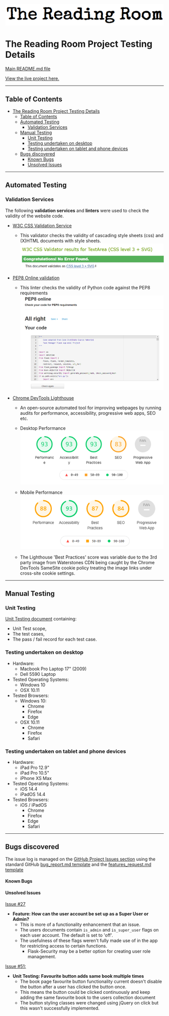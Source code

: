 ![The Reading Room](static/images/the-reading-room-logo.png)

# The Reading Room Project Testing Details #


[Main README.md file](https://github.com/simonjvardy/the-reading-room/blob/master/README.md)

[View the live project here.](http://the-reading-room.herokuapp.com/welcome)

---

## Table of Contents ##

- [The Reading Room Project Testing Details](#the-reading-room-project-testing-details)
  - [Table of Contents](#table-of-contents)
  - [Automated Testing](#automated-testing)
    - [Validation Services](#validation-services)
  - [Manual Testing](#manual-testing)
    - [Unit Testing](#unit-testing)
    - [Testing undertaken on desktop](#testing-undertaken-on-desktop)
    - [Testing undertaken on tablet and phone devices](#testing-undertaken-on-tablet-and-phone-devices)
  - [Bugs discovered](#bugs-discovered)
      - [Known Bugs](#known-bugs)
      - [Unsolved Issues](#unsolved-issues)


---
## Automated Testing ##

### Validation Services ###

The following **validation services** and **linters** were used to check the validity of the website code.

- [W3C CSS Validation Service](https://jigsaw.w3.org/css-validator/)
  - This validator checks the validity of cascading style sheets (css) and (X)HTML documents with style sheets.
    ![W3c CSS](static/images/readme-content/W3C-css-validdator.png)

- [PEP8 Online validation](http://pep8online.com/checkresult)
  - This linter checks the validity of Python code against the PEP8 requirements
    ![](static/images/readme-content/pep8-online.png)

- [Chrome DevTools Lighthouse](https://developers.google.com/web/tools/lighthouse)
  - An open-source automated tool for improving webpages by running audits for performance, accessibility, progressive web apps, SEO etc.

  - Desktop Performance
    ![Desktop Lighthouse](static/images/readme-content/lighthouse-desktop.png)
  
  - Mobile Performance
    ![Mobile Lighthouse](static/images/readme-content/lighthouse-mobile.png)

  - The Lighthouse 'Best Practices' score was variable due to the 3rd party image  from Waterstones CDN being caught by the 
    Chrome DevTools SameSite cookie policy treating the image links under cross-site cookie settings.

---
## Manual Testing ##

### Unit Testing ###
[Unit Testing document](testing/MS3-unit-test-plan.pdf) containing:
- Unit Test scope,
- The test cases,
- The pass / fail record for each test case.


### Testing undertaken on desktop ###

- Hardware:
    - Macbook Pro Laptop 17" (2009)
    - Dell 5590 Laptop
- Tested Operating Systems:
    - Windows 10
    - OSX 10.11 
- Tested Browsers:
    - Windows 10:
        - Chrome
        - Firefox
        - Edge 
    - OSX 10.11
        - Chrome
        - Firefox
        - Safari

### Testing undertaken on tablet and phone devices ###

- Hardware:
    - iPad Pro 12.9"
    - iPad Pro 10.5"
    - iPhone XS Max
- Tested Operating Systems:
    - iOS 14.4
    - iPadOS 14.4
- Tested Browsers:
    - iOS / iPadOS
        - Chrome
        - Firefox
        - Edge
        - Safari

---
## Bugs discovered ##

The issue log is managed on the [GitHub Project Issues section](https://github.com/simonjvardy/the-reading-room/issues) using the standard GitHub [bug\_report.md template](https://github.com/simonjvardy/the-reading-room/blob/master/.github/ISSUE_TEMPLATE/bug_report.md)
and the [features_request.md template](https://github.com/simonjvardy/the-reading-room/blob/master/.github/ISSUE_TEMPLATE/feature_request.md)


#### Known Bugs ####



#### Unsolved Issues ####

[Issue #27](https://github.com/simonjvardy/alarm-clock/issues/4)
- **Feature: How can the user account be set up as a Super User or Admin?**
  - This is more of a functionality enhancement that an issue.
  - The users documents contain `is_admin` and `is_super_user` flags on each user account. The default is set to 'off'.
  - The usefulness of these flags weren't fully made use of in the app for restricting access to certain functions.
    - Flask-Security may be a better option for creating user role management.

[Issue #51:](https://github.com/simonjvardy/the-reading-room/issues/51)
- **Unit Testing: Favourite button adds same book multiple times**
  - The book page favourite button functionality current doesn't disable the button after a user has clicked the  button once.
  - This means the button could be clicked continuously and keep adding the same favourite book to the users collection document
  - The button styling classes were changed using jQuery on click but this wasn't successfully implemented.
